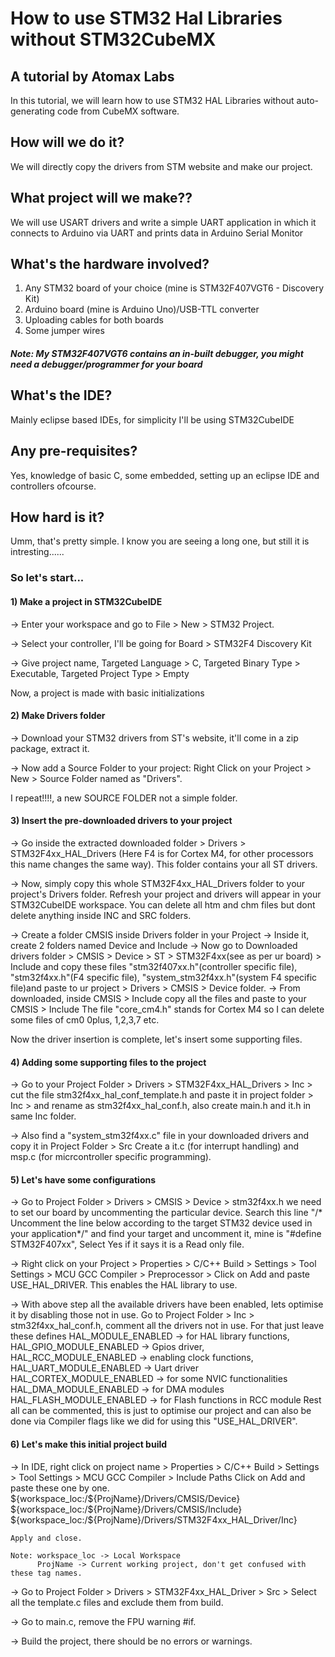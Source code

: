 # How to use STM32 Hal Libraries without STM32CubeMX

## A tutorial by Atomax Labs

In this tutorial, we will learn how to use STM32 HAL Libraries without auto-generating
code from CubeMX software.

## How will we do it?

We will directly copy the drivers from STM website and make our project.

## What project will we make??

We will use USART drivers and write a simple UART application in which it connects to Arduino
via UART and prints data in Arduino Serial Monitor

## What's the hardware involved?

1) Any STM32 board of your choice (mine is STM32F407VGT6 - Discovery Kit)
2) Arduino board (mine is Arduino Uno)/USB-TTL converter
3) Uploading cables for both boards
4) Some jumper wires

##### Note: My STM32F407VGT6 contains an in-built debugger, you might need a debugger/programmer for your board

## What's the IDE?

Mainly eclipse based IDEs, for simplicity I'll be using STM32CubeIDE

## Any pre-requisites?

Yes, knowledge of basic C, some embedded, setting up an eclipse IDE and controllers ofcourse.

## How hard is it?

Umm, that's pretty simple. I know you are seeing a long one, but still it is intresting......

### So let's start...

#### 1) Make a project in STM32CubeIDE

-> Enter your workspace and go to File > New > STM32 Project.

-> Select your controller, I'll be going for Board > STM32F4 Discovery Kit

-> Give project name, Targeted Language > C, Targeted Binary Type > Executable, Targeted Project Type > Empty

Now, a project is made with basic initializations

#### 2) Make Drivers folder

-> Download your STM32 drivers from ST's website, it'll come in a zip package, extract it.

-> Now add a Source Folder to your project: Right Click on your Project > New > Source Folder named as "Drivers".
   
   I repeat!!!!, a new SOURCE FOLDER not a simple folder. 

#### 3) Insert the pre-downloaded drivers to your project

-> Go inside the extracted downloaded folder > Drivers > STM32F4xx_HAL_Drivers (Here F4 is for Cortex M4,
   for other processors this name changes the same way). This folder contains your all ST drivers.
   
-> Now, simply copy this whole STM32F4xx_HAL_Drivers folder to your project's Drivers folder. 
   Refresh your project and drivers will appear in your STM32CubeIDE workspace.
   You can delete all htm and chm files but dont delete anything inside INC and SRC folders.
   
-> Create a folder CMSIS inside Drivers folder in your Project
   -> Inside it, create 2 folders named Device and Include
   -> Now go to Downloaded drivers folder > CMSIS > Device > ST > STM32F4xx(see as per ur board) > Include and
      copy these files "stm32f407xx.h"(controller specific file), "stm32f4xx.h"(F4 specific file), 
	  "system_stm32f4xx.h"(system F4 specific file)and paste to ur project > Drivers > CMSIS > Device folder.
   -> From downloaded, inside CMSIS > Include copy all the files and paste to your CMSIS > Include
      The file "core_cm4.h" stands for Cortex M4 so I can delete some files of cm0 0plus, 1,2,3,7 etc.
   
   Now the driver insertion is complete, let's insert some supporting files.
   
#### 4) Adding some supporting files to the project

-> Go to your Project Folder > Drivers > STM32F4xx_HAL_Drivers > Inc > cut the file stm32f4xx_hal_conf_template.h
   and paste it in project folder > Inc > and rename as stm32f4xx_hal_conf.h, also create main.h and it.h in same Inc folder.
   
-> Also find a "system_stm32f4xx.c" file in your downloaded drivers and copy it in Project Folder > Src
   Create a it.c (for interrupt handling) and msp.c (for micrcontroller specific programming).
   
#### 5) Let's have some configurations

-> Go to Project Folder > Drivers > CMSIS > Device > stm32f4xx.h
   we need to set our board by uncommenting the particular device.
   Search this line "/* Uncomment the line below according to the target STM32 device used in your application*/"
   and find your target and uncomment it, mine is "#define STM32F407xx", Select Yes if it says it is a Read only file.
   
-> Right click on your Project > Properties > C/C++ Build > Settings > Tool Settings > MCU GCC Compiler > Preprocessor > 
   Click on Add and paste USE_HAL_DRIVER.
   This enables the HAL library to use.
   
-> With above step all the available drivers have been enabled, lets optimise it by disabling those not in use.
   Go to Project Folder > Inc > stm32f4xx_hal_conf.h, comment all the drivers not in use.
   For that just leave these defines HAL_MODULE_ENABLED -> for HAL library functions, 
                                     HAL_GPIO_MODULE_ENABLED -> Gpios driver, 
									 HAL_RCC_MODULE_ENABLED -> enabling clock functions, 
									 HAL_UART_MODULE_ENABLED -> Uart driver
									 HAL_CORTEX_MODULE_ENABLED -> for some NVIC functionalities
									 HAL_DMA_MODULE_ENABLED -> for DMA modules
									 HAL_FLASH_MODULE_ENABLED -> for Flash functions in RCC module
   Rest all can be commented, this is just to optimise our project and can also be done via Compiler flags 
   like we did for using this "USE_HAL_DRIVER".
   
#### 6) Let's make this initial project build

-> In IDE, right click on project name > Properties > C/C++ Build > Settings > Tool Settings > MCU GCC Compiler > Include Paths
    Click on Add and paste these one by one.
	${workspace_loc:/${ProjName}/Drivers/CMSIS/Device}
    ${workspace_loc:/${ProjName}/Drivers/CMSIS/Include}
    ${workspace_loc:/${ProjName}/Drivers/STM32F4xx_HAL_Driver/Inc}
	
	Apply and close.
	
	Note: workspace_loc -> Local Workspace
          ProjName -> Current working project, don't get confused with these tag names.

-> Go to Project Folder > Drivers > STM32F4xx_HAL_Driver > Src > Select all the template.c files and exclude them from build.

-> Go to main.c, remove the FPU warning #if.

-> Build the project, there should be no errors or warnings.